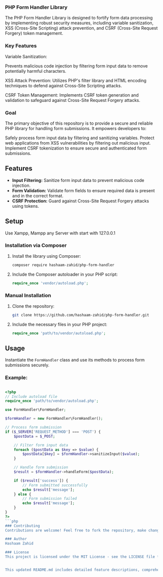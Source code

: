 ### PHP Form Handler Library
The PHP Form Handler Library is designed to fortify form data processing by implementing robust security measures, including variable sanitization, XSS (Cross-Site Scripting) attack prevention, and CSRF (Cross-Site Request Forgery) token management.

### Key Features
Variable Sanitization:

Prevents malicious code injection by filtering form input data to remove potentially harmful characters.

XSS Attack Prevention:
Utilizes PHP's filter library and HTML encoding techniques to defend against Cross-Site Scripting attacks.

CSRF Token Management:
Implements CSRF token generation and validation to safeguard against Cross-Site Request Forgery attacks.

### Goal
The primary objective of this repository is to provide a secure and reliable PHP library for handling form submissions. It empowers developers to:

Safely process form input data by filtering and sanitizing variables.
Protect web applications from XSS vulnerabilities by filtering out malicious input.
Implement CSRF tokenization to ensure secure and authenticated form submissions.

## Features

- **Input Filtering:** Sanitize form input data to prevent malicious code injection.
- **Form Validation:** Validate form fields to ensure required data is present and in the correct format.
- **CSRF Protection:** Guard against Cross-Site Request Forgery attacks using tokens.

## Setup
Use Xampp, Mampp any Server with start with 127.0.0.1

### Installation via Composer

1. Install the library using Composer:
    ```bash
    composer require hashaam-zahid/php-form-handler
    ```

2. Include the Composer autoloader in your PHP script:
    ```php
    require_once 'vendor/autoload.php';
    ```

### Manual Installation

1. Clone the repository:
    ```bash
    git clone https://github.com/hashaam-zahid/php-form-handler.git
    ```

2. Include the necessary files in your PHP project:
    ```php
    require_once 'path/to/vendor/autoload.php';
    ```

## Usage

Instantiate the `FormHandler` class and use its methods to process form submissions securely.

### Example:

```php

<?php
// Include autoload file
require_once 'path/to/vendor/autoload.php';

use FormHandler\FormHandler;

$formHandler = new FormHandler\FormHandler();

// Process form submission
if ($_SERVER['REQUEST_METHOD'] === 'POST') {
    $postData = $_POST;

    // Filter form input data
    foreach ($postData as $key => $value) {
        $postData[$key] = $formHandler->sanitizeInput($value);
    }

    // Handle form submission
    $result = $formHandler->handleForm($postData);

    if ($result['success']) {
        // Form submitted successfully
        echo $result['message'];
    } else {
        // Form submission failed
        echo $result['message'];
    }
}
?>
```php
### Contributing
Contributions are welcome! Feel free to fork the repository, make changes, and create pull requests.

### Author
Hashaam Zahid

### License
This project is licensed under the MIT License - see the LICENSE file for details.


This updated README.md includes detailed feature descriptions, comprehensive setup instructions using Composer or manual installation, usage guidelines, information about contributing, the author, and the license details. Replace `yourusername` in the installation instructions with your actual GitHub username or organization name. Adjust the paths and additional details according to your project's structure and requirements.




